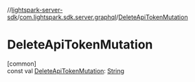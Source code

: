 //[lightspark-server-sdk](../../index.md)/[com.lightspark.sdk.server.graphql](index.md)/[DeleteApiTokenMutation](-delete-api-token-mutation.md)

# DeleteApiTokenMutation

[common]\
const val [DeleteApiTokenMutation](-delete-api-token-mutation.md): [String](https://kotlinlang.org/api/latest/jvm/stdlib/kotlin/-string/index.html)
